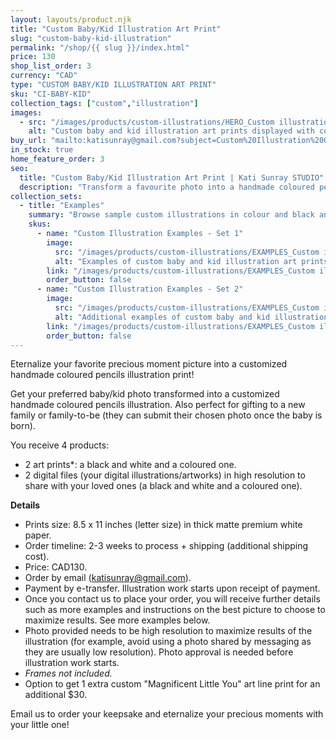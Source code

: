 ```yaml
---
layout: layouts/product.njk
title: "Custom Baby/Kid Illustration Art Print"
slug: "custom-baby-kid-illustration"
permalink: "/shop/{{ slug }}/index.html"
price: 130
shop_list_order: 3
currency: "CAD"
type: "CUSTOM BABY/KID ILLUSTRATION ART PRINT"
sku: "CI-BABY-KID"
collection_tags: ["custom","illustration"]
images:
  - src: "/images/products/custom-illustrations/HERO_Custom illustration_HERO image website_ v2_5x7.jpg"
    alt: "Custom baby and kid illustration art prints displayed with coloured pencils."
buy_url: "mailto:katisunray@gmail.com?subject=Custom%20Illustration%20Order"
in_stock: true
home_feature_order: 3
seo:
  title: "Custom Baby/Kid Illustration Art Print | Kati Sunray STUDIO"
  description: "Transform a favourite photo into a handmade coloured pencil illustration with art prints and digital files."
collection_sets:
  - title: "Examples"
    summary: "Browse sample custom illustrations in colour and black and white."
    skus:
      - name: "Custom Illustration Examples - Set 1"
        image:
          src: "/images/products/custom-illustrations/EXAMPLES_Custom illustration_Flyer_ 5x7-samples.jpg"
          alt: "Examples of custom baby and kid illustration art prints."
        link: "/images/products/custom-illustrations/EXAMPLES_Custom illustration_Flyer_ 5x7-samples.jpg"
        order_button: false
      - name: "Custom Illustration Examples - Set 2"
        image:
          src: "/images/products/custom-illustrations/EXAMPLES_Custom illustration_Flyer_ 5x7-samples (2).jpg"
          alt: "Additional examples of custom baby and kid illustration art prints."
        link: "/images/products/custom-illustrations/EXAMPLES_Custom illustration_Flyer_ 5x7-samples (2).jpg"
        order_button: false
---
```


Eternalize your favorite precious moment picture into a customized handmade coloured pencils illustration print!

Get your preferred baby/kid photo transformed into a customized handmade coloured pencils illustration. Also perfect for gifting to a new family or family-to-be (they can submit their chosen photo once the baby is born).

You receive 4 products:
- 2 art prints*: a black and white and a coloured one.
- 2 digital files (your digital illustrations/artworks) in high resolution to share with your loved ones (a black and white and a coloured one).

**Details**

- Prints size: 8.5 x 11 inches (letter size) in thick matte premium white paper.
- Order timeline: 2-3 weeks to process + shipping (additional shipping cost).
- Price: CAD130.
- Order by email (katisunray@gmail.com).
- Payment by e-transfer. Illustration work starts upon receipt of payment.
- Once you contact us to place your order, you will receive further details such as more examples and instructions on the best picture to choose to maximize results. See more examples below.
- Photo provided needs to be high resolution to maximize results of the illustration (for example, avoid using a photo shared by messaging as they are usually low resolution). Photo approval is needed before illustration work starts.
- *Frames not included.*
- Option to get 1 extra custom "Magnificent Little You" art line print for an additional $30.

Email us to order your keepsake and eternalize your precious moments with your little one!
